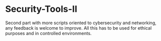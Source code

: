 # Security-Tools-II
Second part with more scripts oriented to cybersecurity and networking, any feedback is welcome to improve. All this has to be used for ethical purposes and in controlled environments.
